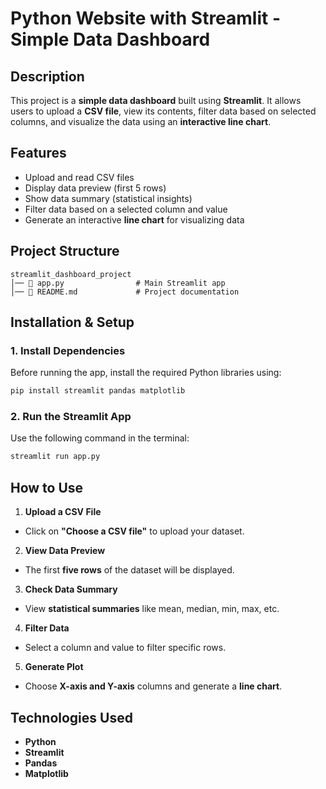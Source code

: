 # **Python Website with Streamlit - Simple Data Dashboard**  

## Description  
This project is a **simple data dashboard** built using **Streamlit**. It allows users to upload a **CSV file**, view its contents, filter data based on selected columns, and visualize the data using an **interactive line chart**.  

## Features  
- Upload and read CSV files  
- Display data preview (first 5 rows)  
- Show data summary (statistical insights)  
- Filter data based on a selected column and value  
- Generate an interactive **line chart** for visualizing data  

## Project Structure  
```
streamlit_dashboard_project
│── 📜 app.py                # Main Streamlit app
│── 📜 README.md             # Project documentation
```

## Installation & Setup  

### 1. Install Dependencies  
Before running the app, install the required Python libraries using:  

```bash
pip install streamlit pandas matplotlib
```

### 2. Run the Streamlit App  
Use the following command in the terminal:  

```bash
streamlit run app.py
```

## How to Use  

1. **Upload a CSV File**
- Click on **"Choose a CSV file"** to upload your dataset.  

2. **View Data Preview** 
- The first **five rows** of the dataset will be displayed.  

3. **Check Data Summary**  
- View **statistical summaries** like mean, median, min, max, etc.  

4. **Filter Data**
- Select a column and value to filter specific rows.  

5. **Generate Plot**  
- Choose **X-axis and Y-axis** columns and generate a **line chart**.  

## Technologies Used  
- **Python** 
- **Streamlit**  
- **Pandas**  
- **Matplotlib**